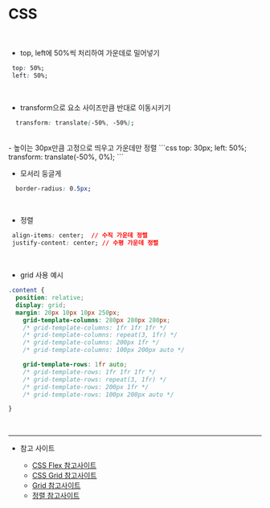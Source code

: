 # CSS
<br>

- top, left에 50%씩 처리하여 가운데로 밀어넣기
```css
 top: 50%;
 left: 50%;
```
<br>

- transform으로 요소 사이즈만큼 반대로 이동시키기
```css
  transform: translate(-50%, -50%);
```
<br>
- 높이는 30px만큼 고정으로 띄우고 가운데만 정렬
```css
    top: 30px;
    left: 50%;
    transform: translate(-50%, 0%);
```
<br>


- 모서리 둥글게
```css
  border-radius: 0.5px;
```
<br>

- 정렬
```css
 align-items: center;  // 수직 가운데 정렬
 justify-content: center; // 수평 가운데 정렬
```
<br>

- grid 사용 예시
```css
.content {
  position: relative;
  display: grid;
  margin: 20px 10px 10px 250px;
	grid-template-columns: 280px 280px 280px;
	/* grid-template-columns: 1fr 1fr 1fr */
	/* grid-template-columns: repeat(3, 1fr) */
	/* grid-template-columns: 200px 1fr */
	/* grid-template-columns: 100px 200px auto */

	grid-template-rows: 1fr auto;
	/* grid-template-rows: 1fr 1fr 1fr */
	/* grid-template-rows: repeat(3, 1fr) */
	/* grid-template-rows: 200px 1fr */
	/* grid-template-rows: 100px 200px auto */

}
```
<br>

---
- 참고 사이트
  
  - [CSS Flex 참고사이트](https://studiomeal.com/archives/197)
  - [CSS Grid 참고사이트](https://studiomeal.com/archives/533)
  - [Grid 참고사이트](https://css-tricks.com/snippets/css/complete-guide-grid/)
  - [정렬 참고사이트](https://myhappyman.tistory.com/163)
